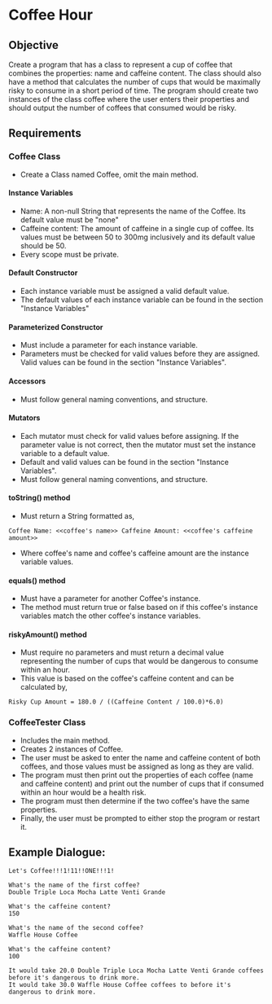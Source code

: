 # Coffee Hour

## Objective

Create a program that has a class to represent a cup of coffee that combines the properties: name and caffeine content. The class should also have a method that calculates the number of cups that would be maximally risky to consume in a short period of time. The program should create two instances of the class coffee where the user enters their properties and should output the number of coffees that consumed would be risky.

## Requirements

### Coffee Class

- Create a Class named Coffee, omit the main method.

#### Instance Variables

- Name: A non-null String that represents the name of the Coffee. Its default value must be "none"
- Caffeine content:  The amount of caffeine in a single cup of coffee. Its values must be between 50 to 300mg inclusively and its default value should be 50.
- Every scope must be private.

#### Default Constructor

- Each instance variable must be assigned a valid default value.
- The default values of each instance variable can be found in the section "Instance Variables"

#### Parameterized Constructor

- Must include a parameter for each instance variable.
- Parameters must be checked for valid values before they are assigned. Valid values can be found in the section "Instance Variables".

#### Accessors

- Must follow general naming conventions, and structure.

#### Mutators

- Each mutator must check for valid values before assigning. If the parameter value is not correct, then the mutator must set the instance variable to a default value.
- Default and valid values can be found in the section "Instance Variables".
- Must follow general naming conventions, and structure.

#### toString() method

- Must return a String formatted as,
```
Coffee Name: <<coffee's name>> Caffeine Amount: <<coffee's caffeine amount>>
```
- Where coffee's name and coffee's caffeine amount are the instance variable values.

#### equals() method

- Must have a parameter for another Coffee's instance.
- The method must return true or false based on if this coffee's instance variables match the other coffee's instance variables.

#### riskyAmount() method

- Must require no parameters and must return a decimal value representing the number of cups that would be dangerous to consume within an hour.
- This value is based on the coffee's caffeine content and can be calculated by,
```
Risky Cup Amount = 180.0 / ((Caffeine Content / 100.0)*6.0)
```

### CoffeeTester Class

- Includes the main method.
- Creates 2 instances of Coffee.
- The user must be asked to enter the name and caffeine content of both coffees, and those values must be assigned as long as they are valid.
- The program must then print out the properties of each coffee (name and caffeine content) and print out the number of cups that if consumed within an hour would be a health risk.
- The program must then determine if the two coffee's have the same properties.
- Finally, the user must be prompted to either stop the program or restart it.

## Example Dialogue:
```
Let's Coffee!!!1!11!!ONE!!!1!  
  
What's the name of the first coffee?  
Double Triple Loca Mocha Latte Venti Grande  
  
What's the caffeine content?  
150  
  
What's the name of the second coffee?  
Waffle House Coffee  
  
What's the caffeine content?  
100  
  
It would take 20.0 Double Triple Loca Mocha Latte Venti Grande coffees before it's dangerous to drink more.  
It would take 30.0 Waffle House Coffee coffees to before it's dangerous to drink more.
```
